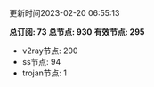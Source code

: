 更新时间2023-02-20 06:55:13

**总订阅: 73**
**总节点: 930**
**有效节点: 295**
- v2ray节点: 200
- ss节点: 94
- trojan节点: 1
